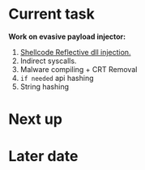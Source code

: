 # Current task
**Work on evasive payload injector:** 
  1. [Shellcode Reflective dll injection.](https://maldevacademy.com/new/modules/43?query=Reflective%20dll&view=blocks)
  2. Indirect syscalls. 
  3. Malware compiling + CRT Removal
  4. `if needed` api hashing
  5. String hashing

# Next up



# Later date


